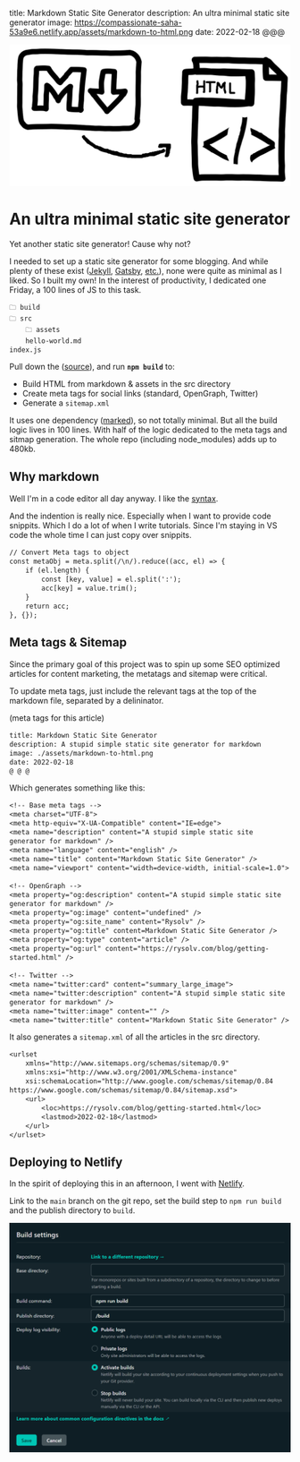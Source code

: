 title: Markdown Static Site Generator
description: An ultra minimal static site generator
image: https://compassionate-saha-53a9e6.netlify.app/assets/markdown-to-html.png
date: 2022-02-18
@@@

![Markdown to HTMl](./assets/markdown-to-html.png)

# An ultra minimal static site generator

Yet another static site generator! Cause why not?

I needed to set up a static site generator for some blogging. And while plenty of these exist ([Jekyll](https://jekyllrb.com/), [Gatsby](https://www.gatsbyjs.com/), [etc.](https://jamstack.org/generators/)), none were quite as minimal as I liked. So I built my own! In the interest of productivity, I dedicated one Friday, a 100 lines of JS to this task.

```
🗀 build
🗀 src
    🗀 assets
    hello-world.md
index.js
```

Pull down the ([source](https://github.com/rysolv/markdown_ssg)), and run **`npm build`** to:

-   Build HTML from markdown & assets in the src directory
-   Create meta tags for social links (standard, OpenGraph, Twitter)
-   Generate a `sitemap.xml`

It uses one dependency ([marked](https://www.npmjs.com/package/marked)), so not totally minimal. But all the build logic lives in 100 lines. With half of the logic dedicated to the meta tags and sitmap generation. The whole repo (including node_modules) adds up to 480kb.

## Why markdown

Well I'm in a code editor all day anyway. I like the [syntax](https://www.markdownguide.org/basic-syntax/).

And the indention is really nice. Especially when I want to provide code snippits. Which I do a lot of when I write tutorials. Since I'm staying in VS code the whole time I can just copy over snippits.

```
// Convert Meta tags to object
const metaObj = meta.split(/\n/).reduce((acc, el) => {
    if (el.length) {
        const [key, value] = el.split(':');
        acc[key] = value.trim();
    }
    return acc;
}, {});
```

## Meta tags & Sitemap

Since the primary goal of this project was to spin up some SEO optimized articles for content marketing, the metatags and sitemap were critical.

To update meta tags, just include the relevant tags at the top of the markdown file, separated by a delininator.

(meta tags for this article)

```
title: Markdown Static Site Generator
description: A stupid simple static site generator for markdown
image: ./assets/markdown-to-html.png
date: 2022-02-18
@ @ @
```

Which generates something like this:

```
<!-- Base meta tags -->
<meta charset="UTF-8">
<meta http-equiv="X-UA-Compatible" content="IE=edge">
<meta name="description" content="A stupid simple static site generator for markdown" />
<meta name="language" content="english" />
<meta name="title" content="Markdown Static Site Generator" />
<meta name="viewport" content="width=device-width, initial-scale=1.0">

<!-- OpenGraph -->
<meta property="og:description" content="A stupid simple static site generator for markdown" />
<meta property="og:image" content="undefined" />
<meta property="og:site_name" content="Rysolv" />
<meta property="og:title" content=Markdown Static Site Generator />
<meta property="og:type" content="article" />
<meta property="og:url" content="https://rysolv.com/blog/getting-started.html" />

<!-- Twitter -->
<meta name="twitter:card" content="summary_large_image">
<meta name="twitter:description" content="A stupid simple static site generator for markdown" />
<meta name="twitter:image" content="" />
<meta name="twitter:title" content="Markdown Static Site Generator" />
```

It also generates a `sitemap.xml` of all the articles in the src directory.

```
<urlset
    xmlns="http://www.sitemaps.org/schemas/sitemap/0.9"
    xmlns:xsi="http://www.w3.org/2001/XMLSchema-instance"
    xsi:schemaLocation="http://www.google.com/schemas/sitemap/0.84 https://www.google.com/schemas/sitemap/0.84/sitemap.xsd">
    <url>
        <loc>https://rysolv.com/blog/getting-started.html</loc>
        <lastmod>2022-02-18</lastmod>
    </url>
</urlset>
```

## Deploying to Netlify

In the spirit of deploying this in an afternoon, I went with [Netlify](https://www.netlify.com/).

Link to the `main` branch on the git repo, set the build step to `npm run build` and the publish directory to `build`.

![netlify settings](./assets/netlify.png)
